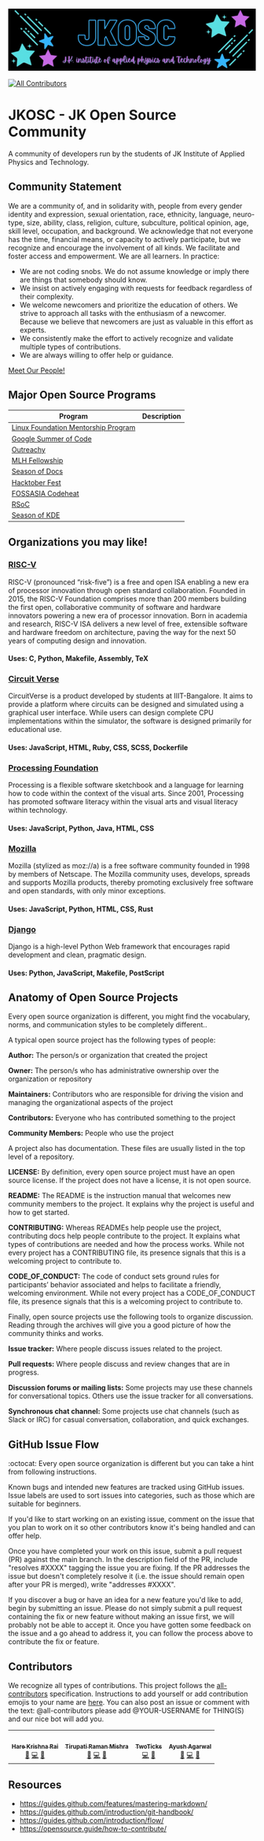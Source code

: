 ![JKOSC gif](intro_logo.gif)
<!-- ALL-CONTRIBUTORS-BADGE:START - Do not remove or modify this section -->
[![All Contributors](https://img.shields.io/badge/all_contributors-4-orange.svg?style=flat-square)](#contributors-)
<!-- ALL-CONTRIBUTORS-BADGE:END -->

# JKOSC - JK Open Source Community 
A community of developers run by the students of JK Institute of Applied Physics and Technology. 

## Community Statement
We are a community of, and in solidarity with, people from every gender identity and expression, sexual orientation, race, ethnicity, language, neuro-type, size, ability, class, religion, culture, subculture, political opinion, age, skill level, occupation, and background. We acknowledge that not everyone has the time, financial means, or capacity to actively participate, but we recognize and encourage the involvement of all kinds. We facilitate and foster access and empowerment. We are all learners.
In practice:
- We are not coding snobs. We do not assume knowledge or imply there are things that somebody should know.
- We insist on actively engaging with requests for feedback regardless of their complexity.
- We welcome newcomers and prioritize the education of others. We strive to approach all tasks with the enthusiasm of a newcomer. Because we believe that newcomers are just as valuable in this effort as experts.
- We consistently make the effort to actively recognize and validate multiple types of contributions.
- We are always willing to offer help or guidance.

[Meet Our People!](people.md)

## Major Open Source Programs

| Program                                                                                                | Description                         |
|--------------------------------------------------------------------------------------------------------|-------------------------------------|
|[Linux Foundation Mentorship Program](https://mentorship.lfx.linuxfoundation.org/)                      |                                     |
|[Google Summer of Code](https://summerofcode.withgoogle.com/how-it-works/#timeline)                     |                                     |
|[Outreachy](https://www.outreachy.org/docs/applicant/)                                                  |                                     |
|[MLH Fellowship](https://fellowship.mlh.io/)                                                            |                                     |
|[Season of Docs](https://developers.google.com/season-of-docs)                                          |                                     |
|[Hacktober Fest](https://hacktoberfest.digitalocean.com/)                                               |                                     |
|[FOSSASIA Codeheat](https://codeheat.org/)                                                              |                                     |
|[RSoC](https://www.redox-os.org/rsoc/)                                                                  |                                     |
|[Season of KDE](https://season.kde.org/)                                                                |                                     |

## Organizations you may like!

### [RISC-V](https://github.com/riscv)
RISC-V (pronounced “risk-five”) is a free and open ISA enabling a new era of processor innovation through open standard collaboration. Founded in 2015, the RISC-V Foundation comprises more than 200 members building the first open, collaborative community of software and hardware innovators powering a new era of processor innovation. Born in academia and research, RISC-V ISA delivers a new level of free, extensible software and hardware freedom on architecture, paving the way for the next 50 years of computing design and innovation.
#### Uses:  C, Python, Makefile, Assembly, TeX

### [Circuit Verse](https://github.com/CircuitVerse)
CircuitVerse is a product developed by students at IIIT-Bangalore. It aims to provide a platform where circuits can be designed and simulated using a graphical user interface. While users can design complete CPU implementations within the simulator, the software is designed primarily for educational use. 
#### Uses: JavaScript, HTML, Ruby, CSS, SCSS, Dockerfile

### [Processing Foundation](https://github.com/processing)
Processing is a flexible software sketchbook and a language for learning how to code within the context of the visual arts. Since 2001, Processing has promoted software literacy within the visual arts and visual literacy within technology.
#### Uses: JavaScript, Python, Java, HTML, CSS 

### [Mozilla](https://github.com/mozilla)
Mozilla (stylized as moz://a) is a free software community founded in 1998 by members of Netscape. The Mozilla community uses, develops, spreads and supports Mozilla products, thereby promoting exclusively free software and open standards, with only minor exceptions.
#### Uses:  JavaScript, Python, HTML, CSS, Rust

### [Django](https://github.com/django)
Django is a high-level Python Web framework that encourages rapid development and clean, pragmatic design.
#### Uses:  Python, JavaScript, Makefile, PostScript

## Anatomy of Open Source Projects 
Every open source organization is different, you might find the vocabulary, norms, and communication styles to be completely different..

A typical open source project has the following types of people:

**Author:** The person/s or organization that created the project

**Owner:** The person/s who has administrative ownership over the organization or repository

**Maintainers:** Contributors who are responsible for driving the vision and managing the organizational aspects of the project

**Contributors:** Everyone who has contributed something to the project

**Community Members:** People who use the project

A project also has documentation. These files are usually listed in the top level of a repository.

**LICENSE:** By definition, every open source project must have an open source license. If the project does not have a license, it is not open source.

**README:** The README is the instruction manual that welcomes new community members to the project. It explains why the project is useful and how to get started.

**CONTRIBUTING:** Whereas READMEs help people use the project, contributing docs help people contribute to the project. It explains what types of contributions are needed and how the process works. While not every project has a CONTRIBUTING file, its presence signals that this is a welcoming project to contribute to.

**CODE_OF_CONDUCT:** The code of conduct sets ground rules for participants’ behavior associated and helps to facilitate a friendly, welcoming environment. While not every project has a CODE_OF_CONDUCT file, its presence signals that this is a welcoming project to contribute to.

Finally, open source projects use the following tools to organize discussion. Reading through the archives will give you a good picture of how the community thinks and works.

**Issue tracker:** Where people discuss issues related to the project.

**Pull requests:** Where people discuss and review changes that are in progress.

**Discussion forums or mailing lists:** Some projects may use these channels for conversational topics. Others use the issue tracker for all conversations.

**Synchronous chat channel:** Some projects use chat channels (such as Slack or IRC) for casual conversation, collaboration, and quick exchanges.

## GitHub Issue Flow 
:octocat: Every open source organization is different but you can take a hint from following instructions.

Known bugs and intended new features are tracked using GitHub issues. Issue labels are used to sort issues into categories, such as those which are suitable for beginners.

If you'd like to start working on an existing issue, comment on the issue that you plan to work on it so other contributors know it's being handled and can offer help.

Once you have completed your work on this issue, submit a pull request (PR) against the main branch. In the description field of the PR, include "resolves #XXXX" tagging the issue you are fixing. If the PR addresses the issue but doesn't completely resolve it (i.e. the issue should remain open after your PR is merged), write "addresses #XXXX".

If you discover a bug or have an idea for a new feature you'd like to add, begin by submitting an issue. Please do not simply submit a pull request containing the fix or new feature without making an issue first, we will probably not be able to accept it. Once you have gotten some feedback on the issue and a go ahead to address it, you can follow the process above to contribute the fix or feature.

## Contributors
We recognize all types of contributions. This project follows the [all-contributors](https://github.com/all-contributors/all-contributors) specification. Instructions to add yourself or add contribution emojis to your name are [here](https://github.com/JK-Open-Source-Community/JKOSC/issues/7). You can also post an issue or comment with the text: @all-contributors please add @YOUR-USERNAME for THING(S) and our nice bot will add you.

<!-- ALL-CONTRIBUTORS-LIST:START - Do not remove or modify this section -->
<!-- prettier-ignore-start -->
<!-- markdownlint-disable -->
<table>
  <tr>
    <td align="center"><a href="https://jkinstitute.ac.in/team/"><img src="https://avatars.githubusercontent.com/u/63994966?v=4?s=100" width="100px;" alt=""/><br /><sub><b>Hare Krishna Rai</b></sub></a><br /><a href="https://github.com/JK-Open-Source-Community/JKOSC/issues?q=author%3Aharekrishnarai" title="Bug reports">🐛</a> <a href="https://github.com/JK-Open-Source-Community/JKOSC/commits?author=harekrishnarai" title="Code">💻</a> <a href="https://github.com/JK-Open-Source-Community/JKOSC/commits?author=harekrishnarai" title="Documentation">📖</a></td>
    <td align="center"><a href="https://github.com/trmofsln"><img src="https://avatars.githubusercontent.com/u/53634176?v=4?s=100" width="100px;" alt=""/><br /><sub><b>Tirupati Raman Mishra</b></sub></a><br /><a href="https://github.com/JK-Open-Source-Community/JKOSC/issues?q=author%3Atrmofsln" title="Bug reports">🐛</a> <a href="https://github.com/JK-Open-Source-Community/JKOSC/commits?author=trmofsln" title="Code">💻</a> <a href="https://github.com/JK-Open-Source-Community/JKOSC/commits?author=trmofsln" title="Documentation">📖</a></td>
    <td align="center"><a href="https://github.com/two-ticks"><img src="https://avatars.githubusercontent.com/u/68433541?v=4?s=100" width="100px;" alt=""/><br /><sub><b>TwoTicks</b></sub></a><br /><a href="https://github.com/JK-Open-Source-Community/JKOSC/commits?author=two-ticks" title="Code">💻</a> <a href="https://github.com/JK-Open-Source-Community/JKOSC/commits?author=two-ticks" title="Documentation">📖</a></td>
    <td align="center"><a href="https://github.com/ayushagarwal210"><img src="https://avatars.githubusercontent.com/u/63542407?v=4?s=100" width="100px;" alt=""/><br /><sub><b>Ayush Agarwal</b></sub></a><br /><a href="https://github.com/JK-Open-Source-Community/JKOSC/issues?q=author%3Aayushagarwal210" title="Bug reports">🐛</a> <a href="https://github.com/JK-Open-Source-Community/JKOSC/commits?author=ayushagarwal210" title="Code">💻</a> <a href="https://github.com/JK-Open-Source-Community/JKOSC/commits?author=ayushagarwal210" title="Documentation">📖</a></td>
  </tr>
</table>

<!-- markdownlint-restore -->
<!-- prettier-ignore-end -->

<!-- ALL-CONTRIBUTORS-LIST:END -->
## Resources
- https://guides.github.com/features/mastering-markdown/
- https://guides.github.com/introduction/git-handbook/
- https://guides.github.com/introduction/flow/
- https://opensource.guide/how-to-contribute/
